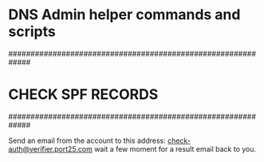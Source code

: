 # DNS Admin helper commands and scripts

#############################################################
# CHECK SPF RECORDS
#############################################################

Send an email from the account to this address: check-auth@verifier.port25.com wait a few moment for a result email back to you. 

